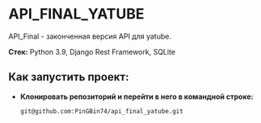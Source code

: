 # API_FINAL_YATUBE

API_Final - законченная версия API для yatube.

**Стек:** Python 3.9, Django Rest Framework, SQLite

## Как запустить проект:

- **Клонировать репозиторий и перейти в него в командной строке:**
  ```sh
  git@github.com:PinGBin74/api_final_yatube.git
